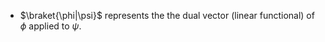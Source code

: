 - $\braket{\phi|\psi}$ represents the the dual vector (linear functional) of $\phi$ applied to $\psi$.
